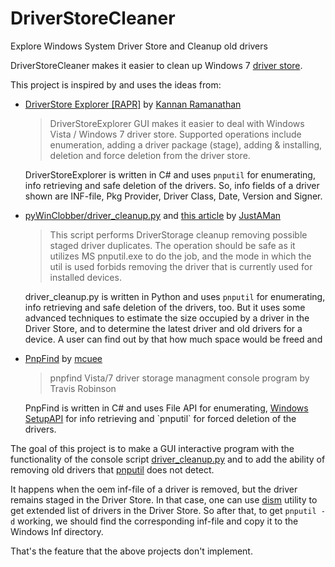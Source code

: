 # DriverStoreCleaner
Explore Windows System Driver Store and Cleanup old drivers

DriverStoreCleaner makes it easier to clean up Windows 7 [driver store](https://msdn.microsoft.com/en-us/library/ff544868(v=vs.85).aspx).

This project is inspired by and uses the ideas from:
* [DriverStore Explorer [RAPR]](https://driverstoreexplorer.codeplex.com/) by [Kannan Ramanathan](https://www.codeplex.com/site/users/view/kannanmr)

  > DriverStoreExplorer GUI makes it easier to deal with Windows Vista / Windows 7 driver store. Supported operations include enumeration, adding a driver package (stage), adding & installing, deletion and force deletion from the driver store.

  DriverStoreExplorer is written in C# and uses `pnputil` for enumerating, info retrieving and safe deletion of the drivers. So, info fields of a driver shown are INF-file, Pkg Provider, Driver Class, Date, Version and Signer.

* [pyWinClobber/driver_cleanup.py](https://github.com/JustAMan/pyWinClobber/blob/master/driver_cleanup.py) and [this article](http://habrahabr.ru/post/196404/) by [JustAMan](https://github.com/JustAMan)

  > This script performs DriverStorage cleanup removing possible staged driver duplicates.
The operation should be safe as it utilizes MS pnputil.exe to do the job, and the mode
in which the util is used forbids removing the driver that is currently used for installed
devices.

  driver_cleanup.py is written in Python and uses `pnputil` for enumerating, info retrieving and safe deletion of the drivers, too. But it uses some advanced techniques to estimate the size occupied by a driver in the Driver Store, and to determine the latest driver and old drivers for a device. A user can find out by that how much space would be freed and 

* [PnpFind](https://github.com/mcuee/PnpFind) by [mcuee](https://github.com/mcuee)

  > pnpfind Vista/7 driver storage managment console program by Travis Robinson
 
  PnpFind is written in C# and uses File API for enumerating, [Windows SetupAPI](https://msdn.microsoft.com/en-us/library/cc185682(v=vs.85).aspx) for info retrieving and `pnputil` for forced deletion of the drivers.
 
The goal of this project is to make a GUI interactive program with the functionality of the console script [driver_cleanup.py](https://github.com/JustAMan/pyWinClobber/blob/master/driver_cleanup.py) and to add the ability of removing old drivers that [pnputil](https://msdn.microsoft.com/en-us/library/windows/hardware/ff550419(v=vs.85).aspx) does not detect.

It happens when the oem inf-file of a driver is removed, but the driver remains staged in the Driver Store.
In that case, one can use [dism](https://msdn.microsoft.com/en-US/library/hh825258.aspx) utility to get extended list of drivers in the Driver Store. So after that, to get `pnputil -d` working, we should find the corresponding inf-file and copy it to the Windows Inf directory.

That's the feature that the above projects don't implement.
